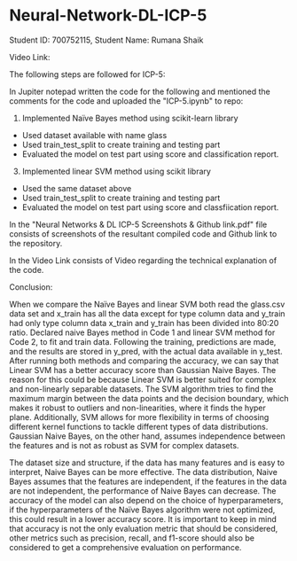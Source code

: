 # Neural-Network-DL-ICP-5

Student ID: 700752115, Student Name: Rumana Shaik

Video Link: 

The following steps are followed for ICP-5:

In Jupiter notepad written the code for the following and mentioned the comments for the code and uploaded the "ICP-5.ipynb" to repo:
1.	Implemented Naïve Bayes method using scikit-learn library
  - Used dataset available with name glass 
  - Used train_test_split to create training and testing part
  - Evaluated the model on test part using score and classification report. 

3.	Implemented linear SVM method using scikit library
  - Used the same dataset above
  - Used train_test_split to create training and testing part
  - Evaluated the model on test part using score and classfiication report.

In the "Neural Networks & DL ICP-5 Screenshots & Github link.pdf" file consists of screenshots of the resultant compiled code and Github link to the repository.

In the Video Link consists of Video regarding the technical explanation of the code.

Conclusion:

When we compare the Naïve Bayes and linear SVM both read the glass.csv data set and x_train has all the data except for type column data and y_train had only type column data x_train and y_train has been divided into 80:20 ratio. Declared naive Bayes method in Code 1 and linear SVM method for Code 2, to fit and train data. Following the training, predictions are made, and the results are stored in y_pred, with the actual data available in y_test.
After running both methods and comparing the accuracy, we can say that Linear SVM has a better accuracy score than Gaussian Naive Bayes. The reason for this could be because Linear SVM is better suited for complex and non-linearly separable datasets. The SVM algorithm tries to find the maximum margin between the data points and the decision boundary, which makes it robust to outliers and non-linearities, where it finds the hyper plane. Additionally, SVM allows for more flexibility in terms of choosing different kernel functions to tackle different types of data distributions. Gaussian Naive Bayes, on the other hand, assumes independence between the features and is not as robust as SVM for complex datasets.

The dataset size and structure, if the data has many features and is easy to interpret, Naive Bayes can be more effective. The data distribution, Naive Bayes assumes that the features are independent, if the features in the data are not independent, the performance of Naive Bayes can decrease.
The accuracy of the model can also depend on the choice of hyperparameters, if the hyperparameters of the Naïve Bayes algorithm were not optimized, this could result in a lower accuracy score. It is important to keep in mind that accuracy is not the only evaluation metric that should be considered, other metrics such as precision, recall, and f1-score should also be considered to get a comprehensive evaluation on performance.



